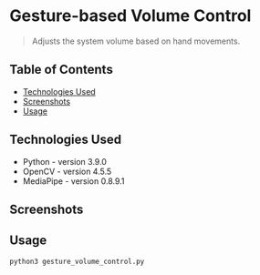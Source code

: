 # Gesture-based Volume Control
> Adjusts the system volume based on hand movements.

## Table of Contents
* [Technologies Used](#technologies-used)
* [Screenshots](#screenshots)
* [Usage](#usage)
<!-- * [License](#license) -->



## Technologies Used
- Python - version 3.9.0
- OpenCV - version 4.5.5
- MediaPipe - version 0.8.9.1


## Screenshots
<!-- If you have screenshots you'd like to share, include them here. -->


## Usage
`python3 gesture_volume_control.py`



<!-- Optional -->
<!-- ## License -->
<!-- This project is open source and available under the [... License](). -->

<!-- You don't have to include all sections - just the one's relevant to your project -->

